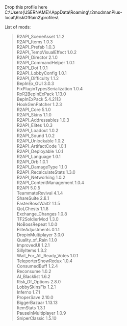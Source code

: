 Drop this profile here<br>C:\Users\{USERNAME}\AppData\Roaming\r2modmanPlus-local\RiskOfRain2\profiles\

List of mods:<br>
> R2API_SceneAsset  1.1.2<br>
 R2API_Items  1.0.3<br>
 R2API_Prefab  1.0.3<br>
 R2API_TempVisualEffect  1.0.2<br>
 R2API_Director  2.1.0<br>
 R2API_CommandHelper  1.0.1<br>
 R2API_Dot  1.0.1<br>
 R2API_LobbyConfig  1.0.1<br>
 R2API_Difficulty  1.1.2<br>
 BepInEx_GUI  3.0.3<br>
 FixPluginTypesSerialization  1.0.4<br>
 RoR2BepInExPack  1.13.0<br>
 BepInExPack  5.4.2113<br>
 HookGenPatcher  1.2.3<br>
 R2API_Core  5.1.0<br>
 R2API_Skins  1.1.0<br>
 R2API_Addressables  1.0.3<br>
 R2API_Elites  1.0.3<br>
 R2API_Loadout  1.0.2<br>
 R2API_Sound  1.0.2<br>
 R2API_Unlockable  1.0.2<br>
 R2API_ArtifactCode  1.0.1<br>
 R2API_Deployable  1.0.1<br>
 R2API_Language  1.0.1<br>
 R2API_Orb  1.0.1<br>
 R2API_DamageType  1.1.0<br>
 R2API_RecalculateStats  1.3.0<br>
 R2API_Networking  1.0.2<br>
 R2API_ContentManagement  1.0.4<br>
 R2API  5.0.5<br>
 TeammateRevival  4.1.4<br>
 ShareSuite  2.8.1<br>
 FasterBossWait2  1.1.5<br>
 QoLChests  1.1.8<br>
 Exchange_Changes  1.0.8<br>
 TF2SoldierMod  1.3.0<br>
 NoBossRepeat  1.0.0<br>
 EliteAdjustments  0.1.1<br>
 DropinMultiplayer  3.0.0<br>
 Quality_of_Rain  1.1.0<br>
 ImprovedUI  1.2.1<br>
 SillyItems  1.3.2<br>
 Wait_For_All_Ready_Votes  1.0.1<br>
 TeleporterShowRedux  1.0.4<br>
 ConsumedBuff  1.2.4<br>
 Reconsume  1.0.2<br>
 AI_Blacklist  1.6.2<br>
 Risk_Of_Options  2.8.0<br>
 LobbySkinsFix  1.2.1<br>
 Inferno  1.7.1<br>
 ProperSave  2.10.0<br>
 BiggerBazaar  1.13.13<br>
 ItemStats  1.3.1<br>
 PauseInMultiplayer  1.0.9<br>
 SniperClassic  1.5.10<br>

